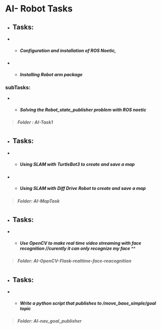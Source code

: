 # AI- Robot Tasks 

- ## Tasks: 
- - ##### Configuration and installation of ROS Noetic,
- - ##### Installing Robot arm package 
### subTasks:
- - ##### Solving the Robot_state_publisher problem with ROS noetic
> ##### Folder :  **AI-Task1**


#
- ## Tasks:  
- - ##### Using SLAM with TurtleBot3  to create and save a map 
- - ##### Using SLAM with Diff Drive Robot to create and save a map 
> ##### Folder:  **AI-MapTask**

#
- ## Tasks: 
- - ##### Use OpenCV to make real time video streaming with face recognition  //curently it can only recognize my face ^^
> ##### Folder:  **AI-OpenCV-Flask-realtime-face-reacognition**
#
- ## Tasks: 
- - #####  Write a python script that publishes to /move_base_simple/goal topic
> ##### Folder:  **AI-nav_goal_publisher**


